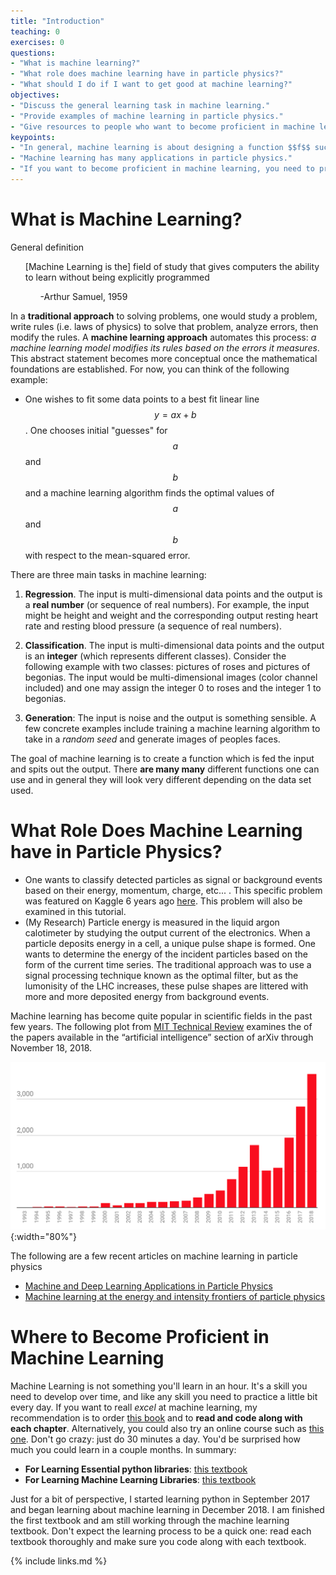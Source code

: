 ```yaml
---
title: "Introduction"
teaching: 0
exercises: 0
questions:
- "What is machine learning?"
- "What role does machine learning have in particle physics?"
- "What should I do if I want to get good at machine learning?"
objectives:
- "Discuss the general learning task in machine learning."
- "Provide examples of machine learning in particle physics."
- "Give resources to people who want to become proficient in machine learning."
keypoints:
- "In general, machine learning is about designing a function $$f$$ such that $$y=f(x)$$ fits a dataset $$(x_i,y_i)$$. The domain and range of $$f$$ aren't necessarily real numbers: in fact, they are often much more complicated."
- "Machine learning has many applications in particle physics."
- "If you want to become proficient in machine learning, you need to practice."
---
```


# What is Machine Learning?

General definition

<ul>
[Machine Learning is the] field of study that gives computers the ability to learn without being explicitly programmed
  <ul>
    -Arthur Samuel, 1959
  </ul>
</ul>

In a **traditional approach** to solving problems, one would study a problem, write rules (i.e. laws of physics) to solve that problem, analyze errors, then modify the rules. A **machine learning approach** automates this process: *a machine learning model modifies its rules based on the errors it measures*. This abstract statement becomes more conceptual once the mathematical foundations are established. For now, you can think of the following example: 

* One wishes to fit some data points to a best fit linear line $$y=ax+b$$. One chooses initial "guesses" for $$a$$ and $$b$$ and a machine learning algorithm finds the optimal values of $$a$$ and $$b$$ with respect to the mean-squared error.

There are three main tasks in machine learning:

1. **Regression**. The input is multi-dimensional data points and the output is a **real number** (or sequence of real numbers). For example, the input might be height and weight and the corresponding output resting heart rate and resting blood pressure (a sequence of real numbers).

2. **Classification**. The input is multi-dimensional data points and the output is an **integer** (which represents different classes). Consider the following example with two classes: pictures of roses and pictures of begonias. The input would be multi-dimensional images (color channel included) and one may assign the integer 0 to roses and the integer 1 to begonias. 

3. **Generation**: The input is noise and the output is something sensible. A few concrete examples include training a machine learning algorithm to take in a *random seed* and generate images of peoples faces.

The goal of machine learning is to create a function which is fed the input and spits out the output. There **are many many** different functions one can use and in general they will look very different depending on the data set used.


# What Role Does Machine Learning have in Particle Physics?

* One wants to classify detected particles as signal or background events based on their energy, momentum, charge, etc... . This specific problem was featured on Kaggle 6 years ago [here](https://www.kaggle.com/c/higgs-boson/data). This problem will also be examined in this tutorial.
* (My Research) Particle energy is measured in the liquid argon calotimeter by studying the output current of the electronics. When a particle deposits energy in a cell, a unique pulse shape is formed. One wants to determine the energy of the incident particles based on the form of the current time series. The traditional approach was to use a signal processing technique known as the optimal filter, but as the lumonisity of the LHC increases, these pulse shapes are littered with more and more deposited energy from background events.

Machine learning has become quite popular in scientific fields in the past few years. The following plot from [MIT Technical Review](https://www.technologyreview.com/2019/01/25/1436/we-analyzed-16625-papers-to-figure-out-where-ai-is-headed-next/) examines the of the papers available in the “artificial intelligence” section of arXiv through November 18, 2018.

![ML Popularity](../plots/ml_populatir.PNG){:width="80%"}

The following are a few recent articles on machine learning in particle physics

* [Machine and Deep Learning Applications in Particle Physics](https://arxiv.org/abs/1912.08245)
* [Machine learning at the energy and intensity frontiers of particle physics](https://www.nature.com/articles/s41586-018-0361-2)

# Where to Become Proficient in Machine Learning

Machine Learning is not something you'll learn in an hour. It's a skill you need to develop over time, and like any skill you need to practice a little bit every day. If you want to reall *excel* at machine learning, my recommendation is to order [this book](https://www.oreilly.com/library/view/hands-on-machine-learning/9781492032632/) and to **read and code along with each chapter**. Alternatively, you could also try an online course such as [this one](https://www.coursera.org/learn/machine-learning). Don't go crazy: just do 30 minutes a day. You'd be surprised how much you could learn in a couple months. In summary:

* **For Learning Essential python libraries**: [this textbook](https://www.amazon.ca/Python-Data-Analysis-Wrangling-IPython-ebook/dp/B075X4LT6K/ref=sr_1_1?crid=WLIHOCVH891S&dchild=1&keywords=python+for+data+analysis%2C+2nd+edition&qid=1593460237&sprefix=python+for+data+%2Caps%2C196&sr=8-1)
* **For Learning Machine Learning Libraries**: [this textbook](https://www.oreilly.com/library/view/hands-on-machine-learning/9781492032632/)

Just for a bit of perspective, I started learning python in September 2017 and began learning about machine learning in December 2018. I am finished the first textbook and am still working through the machine learning textbook. Don't expect the learning process to be a quick one: read each textbook thoroughly and make sure you code along with each textbook.

{% include links.md %}

